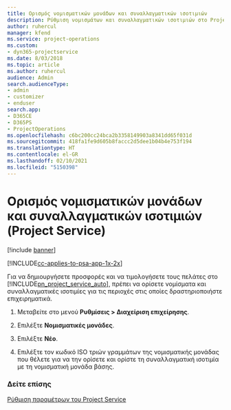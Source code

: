 ```yaml
---
title: Ορισμός νομισματικών μονάδων και συναλλαγματικών ισοτιμιών
description: Ρύθμιση νομισμάτων και συναλλαγματικών ισοτιμιών στο Project Service
author: ruhercul
manager: kfend
ms.service: project-operations
ms.custom:
- dyn365-projectservice
ms.date: 8/03/2018
ms.topic: article
ms.author: ruhercul
audience: Admin
search.audienceType:
- admin
- customizer
- enduser
search.app:
- D365CE
- D365PS
- ProjectOperations
ms.openlocfilehash: c6bc200cc24bca2b3358149903a8341dd65f031d
ms.sourcegitcommit: 418fa1fe9d605b8faccc2d5dee1b04b4e753f194
ms.translationtype: HT
ms.contentlocale: el-GR
ms.lasthandoff: 02/10/2021
ms.locfileid: "5150398"
---
```

# <a name="set-up-currencies-and-exchange-rates-project-service"></a>Ορισμός νομισματικών μονάδων και συναλλαγματικών ισοτιμιών (Project Service)

[!include [banner](../includes/psa-now-project-operations.md)]

[!INCLUDE[cc-applies-to-psa-app-1x-2x](../includes/cc-applies-to-psa-app-1x-2x.md)]

Για να δημιουργήσετε προσφορές και να τιμολογήσετε τους πελάτες στο [!INCLUDE[pn_project_service_auto](../includes/pn-project-service-auto.md)], πρέπει να ορίσετε νομίσματα και συναλλαγματικές ισοτιμίες για τις περιοχές στις οποίες δραστηριοποιήστε επιχειρηματικά.  
  
1.  Μεταβείτε στο μενού **Ρυθμίσεις > Διαχείριση επιχείρησης**.  
  
2.  Επιλέξτε **Νομισματικές μονάδες**.  
  
3.  Επιλέξτε **Νέο**.  
  
4.  Επιλέξτε τον κωδικό ISO τριών γραμμάτων της νομισματικής μονάδας που θέλετε για να την ορίσετε και ορίστε τη συναλλαγματική ισοτιμία με τη νομισματική μονάδα βάσης.  
  
### <a name="see-also"></a>Δείτε επίσης  
 [Ρύθμιση παραμέτρων του Project Service](../psa/configure.md)
